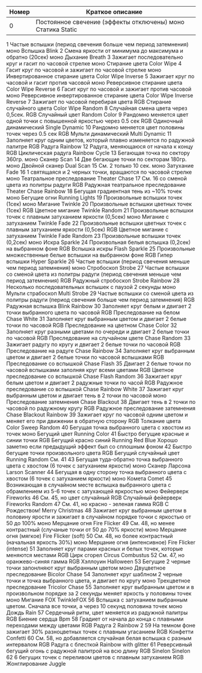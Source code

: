 | **Номер** | **Краткое описание** |
|-|-|
| 0 | Постоянное свечение (эффекты отключены) моно Статика Static|



1 Частые вспышки (период свечения больше чем период затемнения) моно Вспышка Blink
2 Смена яркости от минимума до максимума и обратно (20сек) моно Дыхание Breath
3 Зажигает последовательно круг и гасит по часовой стрелке моно Стирание цвета Color Wipe
4 Гасит круг по часовой и зажигает по часовой стрелке моно Инвертированное стирание цвета Color Wipe Inverse
5 Зажигает круг по часовой и гасит против часовой моно Реверсивное стирание цвета Color Wipe Reverse
6 Гасит круг по часовой и зажигает против часовой моно Реверсивное инвертированное стирание цвета Color Wipe Inverse Reverse
7 Зажигает по часовой перебирая цвета RGB Стирание случайного цвета Color Wipe Random
8 Случайная смена цвета через 0,5сек. RGB Случайный цвет Random Color
9 Рандомно меняется цвет одной точки с повышенной яркостью через 0.5 сек RGB Одиночный динамический Single Dynamic
10 Рандомно меняется цвет половины точек через 0.5 сек RGB Мульти динамический Multi Dynamic
11 Заполняет круг одним цветов, который плавно изменяется по радужной палитре RGB Радуга Rainbow
12 Радуга, меняющаюся от начала к концу RGB Циклическая радуга Rainbow Cycle
13 Бегающая точка по сектору 360гр. моно Сканер Scan
14 Две бегающие точки по секторам 180гр. моно Двойной сканер Dual Scan
15 См. 2 только 10 сек. моно Затухание Fade
16 1 святящаяся и 2 черных точки, вращаются по часовой стрелке моно Театральное преследование Theater Chase
17 См. 16 со сменой цвета из политры радуги RGB Радужная театральное преследование Theater Chase Rainbow
18 Бегущая градиентная тень из ~10% точек моно Бегущие огни Running Lights
19 Произвольные вспышки точек (1сек) моно Мигание Twinkle
20 Произвольные вспышки цветных точек (1сек) RGB Цветное мигание Twinkle Random
21 Произвольные вспышки точек с плавным затуханием яркости (0,5сек) моно Мигание с затуханием Twinkle Fade
22 Произвольные вспышки цветных точек с плавным затуханием яркости (0,5сек) RGB Цветное мигание с затуханием Twinkle Fade Random
23 Произвольные вспышки точек (0,2сек) моно Искра Sparkle
24 Произвольная белыя вспышка (0,2сек) на выбранном фоне RGB Вспышка искры Flash Sparkle
25 Произвольные множественные белые вспышки на выбранном фоне RGB Гипер вспышки Hyper Sparkle
26 Частые вспышки (период свечения меньше чем период затемнения) моно Стробоскоп Strobe
27 Частые вспышки со сменой цвета из политры радуги (период свечения меньше чем период затемнения) RGB Радужный стробоскоп Strobe Rainbow
28 Несколько последовательных вспышек с паузой 2 секунды моно Мульти страбоскоп Multi Strobe
29 Частые вспышки со сменой цвета из политры радуги (период свечения больше чем период затемнения) RGB Радужная вспышка Blink Rainbow
30 Заполняет круг белым и двигает 2 точки выбранного цвета по часовой RGB Преследование на белом Chase White
31 Заполняет круг выбранным цветом и двигает 2 белые точки по часовой RGB Преследование на цветном Chase Color
32 Заполняет круг разными цветами по очереди и двигает 2 белые точки по часовой RGB Преследование на случайном цвете Chase Random
33 Зажигает радугу по кругу и двигает 2 белые точки по часовой RGB Преследование на радуге Chase Rainbow
34 Заполняет круг выбранным цветом и двигает 2 белые точки по часовой вспышками RGB Преследование со вспышкой Chase Flash
35 Двигает 2 белые точки по часовой вспышками заполняя круг всеми цветами RGB Цветное преследование со вспышкой Chase Flash Random
36 Зажигает круг белым цветом и двигает 2 радужные точки по часой RGB Радужное преследование со вспышкой Chase Rainbow White
37 Зажигает круг выбранным цветом и двигает тень в 2 точки по часовой моно Преследование затемнения Chase Blackout
38 Двигает тень в 2 точки по часовой по радужному кругу RGB Радужное преследование затемнения Chase Blackout Rainbow
39 Зажигает круг по часовой одним цветом и меняет его при движении в обратную сторону RGB Толкание цвета Color Sweep Random
40 Бегущая точка выбранного цвета с хвостом из точек моно Бегущий цвет Running Color
41 Быстро бегущие красные и синии точки RGB Бегущий красно синий Running Red Blue Хорошо заметно если предыдущий эффект был со сплошным фоном
42 Быстро бегущие точки произвольного цвета RGB Бегущий случайный цвет Running Random См. 41
43 Бегущая туда-обратно точка выбранного цвета с хвостом (6 точек с затуханием яркости) моно Сканер Ларсона Larson Scanner
44 Бегущая в одну сторону точка выбранного цвета с хвостом (6 точек с затуханием яркости) моно Комета Comet
45 Возникающая в случайном месте вспышка выбранного цвета с обрамлением из 5-6 точек с затухающей яркростью моно Фейерверк Fireworks
46 См. 45, но цвет случайный RGB Случайный фейерверк Fireworks Random
47 См. 41, но красно - зеленая гамма RGB С Рождеством! Merry Christmas
48 Зажигает круг выбранным цветом в половину ярости и зажигает в случайном порядке точки с яркостью от 50 до 100% моно Мерцание огня Fire Flicker
49 См. 48, но менее контрастный (случаные точки от 50 до 70% яркости) моно Мерцание огня (мягкое) Fire Flicker (soft)
50 См. 48, но более контрастный (начальная яркость 30%) моно Мерцание огня (интенсивное) Fire Flicker (intense)
51 Заполняет круг парами красных и белых точек, которые меняются местами RGB Цирк сгорел Circus Combustus
52 См. 47, но оранжево-синяя гамма RGB Хэллоуин Halloween
53 Бегущие 2 черные точки запонлняют круг выбранным цветом моно Двуцветное преследование Bicolor Chase
54 Заполняет круг шаблном 2 черные точки и точка выбранного цвета, и двигает по кругу моно Трехцветное преследование Tricolor Chase
55 Заполняет круг выбранным цветом и в произвольном порядке за 2 секунды меняет яркость у половины точек моно Мигание FOX TwinkleFOX
56 Вспышка с затуханием выбранным цветом. Сначала все точки, а через 10 секунд половина точек моно Дождь Rain
57 Сердечный ритм, цвет меняется из радужной палитры RGB Биение сердца Bpm
58 Градиет от начала до конца с плавными переходами между цветами RGB Радуга 2 Rainbow 2
59 На темном фоне зажигает 30% разноцветных точек с плавным угасанием RGB Конфетти Сonfetti
60 См. 58, но добавляется случайная белая вспышка с разным интервалом RGB Радуга с блесткой Rainbow with glitter
61 Реверсивный бегущий огонь с радужной палитрой на всю длину RGB Sinelon Sinelon
62 6 бегущих точек с переливом цветов с плавным затуханием RGB Жонглирование Juggle

